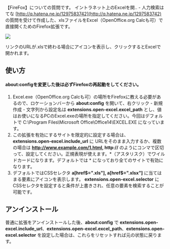 【FireFox】についての質問です。 イントラネット上のExcelを開.. - 人力検索はてな
[http://q.hatena.ne.jp/1297583742](http://q.hatena.ne.jp/1297583742) の質問を受けて作成した、xlsファイルをExcel（OpenOffice.org Calcも可）で直接開くためのFirefox拡張です。

![](http://cdn.f.st-hatena.com/images/fotolife/C/Cherenkov/20110213/20110213213326.png)

リンクのURLが.xlsで終わる場合にアイコンを表示し、クリックするとExcelで開かれます。


使い方
------

#### about:configを変更した後は必ずFirefoxの再起動をしてください。

1. Excel.exe（OpenOffice.org Calcも可）の場所をFirefoxに教える必要があるので、ロケーションバーから **about:config** を開いて、右クリック - 新規作成 - 文字列から設定名は **extensions.open-excel.excel_path** とし、値はお使いになるPCのExcel.exeの場所を指定してください。今回はデフォルトで C:\Program Files\Microsoft Office\Office14\EXCEL.EXE になっています。
2. この拡張を有効にするサイトを限定的に設定する場合は、**extensions.open-excel.include_url** に URLをそのまま入力するか、複数の場合は **http://www.example.com/1.html, http://** のようにコンマで区切って、設定してください。正規表現が使えます。\*（アスタリスク）でワイルドカードになります。デフォルトでは \* になっており全てのサイトで有効になります。
3. デフォルトではCSSセレクタ **a[href$=".xls"], a[href$=".xlsx"]** に当てはまる要素にアイコンを表示します。 **extensions.open-excel.selector** にCSSセレクタを設定すると条件が上書きされ、任意の要素を検索することが可能です。


アンインストール
------
普通に拡張をアンインストールした後、**about:config** で **extensions.open-excel.include_url**、**extensions.open-excel.excel_path**、**extensions.open-excel.selector** を設定した場合は、これらをリセットすれば元の状態に戻ります。
